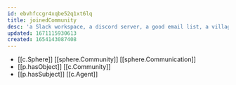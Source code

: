 ```yaml
---
id: ebvhfccgr4xqbe52q1xt6lq
title: joinedCommunity
desc: 'a Slack workspace, a discord server, a good email list, a village of Mongols'
updated: 1671115930613
created: 1654143087408
---
```



- [[c.Sphere]] [[sphere.Community]] [[sphere.Communication]]
- [[p.hasObject]] [[c.Community]]
- [[p.hasSubject]] [[c.Agent]]
